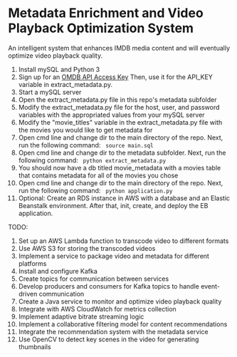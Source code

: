 # Metadata Enrichment and Video Playback Optimization System

An intelligent system that enhances IMDB media content and will eventually optimize video playback quality.

1. Install mySQL and Python 3
2. Sign up for an [OMDB API Access Key](https://www.omdbapi.com/apikey.aspx?__EVENTTARGET=freeAcct&__EVENTARGUMENT=&__LASTFOCUS=&__VIEWSTATE=%2FwEPDwUKLTIwNDY4MTIzNQ9kFgYCAQ9kFgICBw8WAh4HVmlzaWJsZWhkAgIPFgIfAGhkAgMPFgIfAGhkGAEFHl9fQ29udHJvbHNSZXF1aXJlUG9zdEJhY2tLZXlfXxYDBQtwYXRyZW9uQWNjdAUIZnJlZUFjY3QFCGZyZWVBY2N0oCxKYG7xaZwy2ktIrVmWGdWzxj%2FDhHQaAqqFYTiRTDE%3D&__VIEWSTATEGENERATOR=5E550F58&__EVENTVALIDATION=%2FwEdAAU%2BO86JjTqdg0yhuGR2tBukmSzhXfnlWWVdWIamVouVTzfZJuQDpLVS6HZFWq5fYpioiDjxFjSdCQfbG0SWduXFd8BcWGH1ot0k0SO7CfuulHLL4j%2B3qCcW3ReXhfb4KKsSs3zlQ%2B48KY6Qzm7wzZbR&at=freeAcct&Email=) Then, use it for the API_KEY variable in extract_metadata.py.
3. Start a mySQL server
4. Open the extract_metadata.py file in this repo's metadata subfolder
5. Modify the extract_metadata.py file for the host, user, and password variables with the appropriated values from your mySQL server
6. Modify the "movie_titles" variable in the extract_metadata.py file with the movies you would like to get metadata for
7. Open cmd line and change dir to the main directory of the repo. Next, run the following command:
<code> source main.sql </code>
8. Open cmd line and change dir to the metadata subfolder. Next, run the following command:
<code> python extract_metadata.py </code>
9. You should now have a db titled movie_metadata with a movies table that contains metadata for all of the movies you chose
10. Open cmd line and change dir to the main directory of the repo. Next, run the following command:
<code> python application.py </code>
12. Optional: Create an RDS instance in AWS with a database and an Elastic Beanstalk environment. After that, init, create, and deploy the EB application.

TODO:

1) Set up an AWS Lambda function to transcode video to different formats
2) Use AWS S3 for storing the transcoded videos
3) Implement a service to package video and metadata for different platforms
4) Install and configure Kafka
5) Create topics for communication between services
6) Develop producers and consumers for Kafka topics to handle event-driven communication
7) Create a Java service to monitor and optimize video playback quality
8) Integrate with AWS CloudWatch for metrics collection
9) Implement adaptive bitrate streaming logic
10) Implement a collaborative filtering model for content recommendations
11) Integrate the recommendation system with the metadata service
12) Use OpenCV to detect key scenes in the video for generating thumbnails
